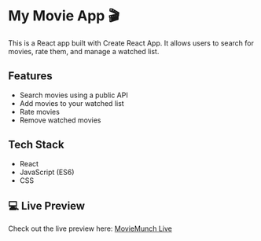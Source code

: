 # My Movie App 🎬

This is a React app built with Create React App. It allows users to search for movies, rate them, and manage a watched list.

## Features
- Search movies using a public API
- Add movies to your watched list
- Rate movies
- Remove watched movies

## Tech Stack
- React
- JavaScript (ES6)
- CSS

## 💻 Live Preview

Check out the live preview here: [MovieMunch Live](https://moviemunch-wahid.netlify.app)